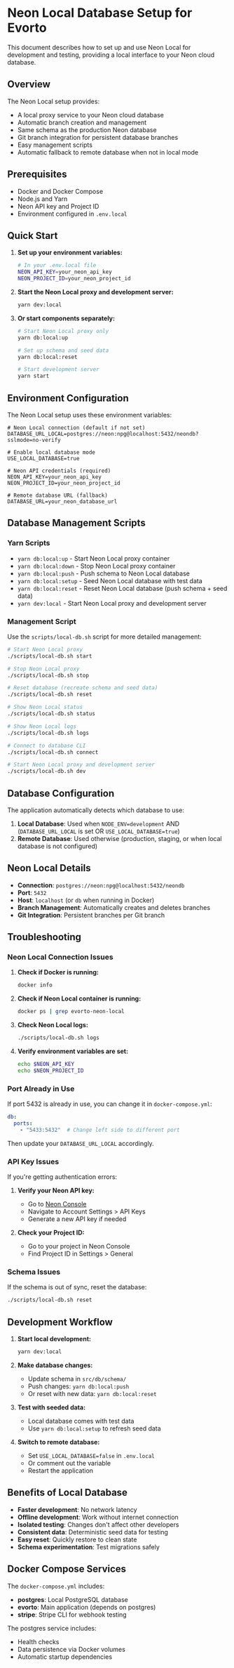 # Neon Local Database Setup for Evorto

This document describes how to set up and use Neon Local for development and testing, providing a local interface to your Neon cloud database.

## Overview

The Neon Local setup provides:
- A local proxy service to your Neon cloud database
- Automatic branch creation and management
- Same schema as the production Neon database
- Git branch integration for persistent database branches
- Easy management scripts
- Automatic fallback to remote database when not in local mode

## Prerequisites

- Docker and Docker Compose
- Node.js and Yarn
- Neon API key and Project ID
- Environment configured in `.env.local`

## Quick Start

1. **Set up your environment variables:**
   ```bash
   # In your .env.local file
   NEON_API_KEY=your_neon_api_key
   NEON_PROJECT_ID=your_neon_project_id
   ```

2. **Start the Neon Local proxy and development server:**
   ```bash
   yarn dev:local
   ```

3. **Or start components separately:**
   ```bash
   # Start Neon Local proxy only
   yarn db:local:up
   
   # Set up schema and seed data
   yarn db:local:reset
   
   # Start development server
   yarn start
   ```

## Environment Configuration

The Neon Local setup uses these environment variables:

```env
# Neon Local connection (default if not set)
DATABASE_URL_LOCAL=postgres://neon:npg@localhost:5432/neondb?sslmode=no-verify

# Enable local database mode
USE_LOCAL_DATABASE=true

# Neon API credentials (required)
NEON_API_KEY=your_neon_api_key
NEON_PROJECT_ID=your_neon_project_id

# Remote database URL (fallback)
DATABASE_URL=your_neon_database_url
```

## Database Management Scripts

### Yarn Scripts

- `yarn db:local:up` - Start Neon Local proxy container
- `yarn db:local:down` - Stop Neon Local proxy container
- `yarn db:local:push` - Push schema to Neon Local database
- `yarn db:local:setup` - Seed Neon Local database with test data
- `yarn db:local:reset` - Reset Neon Local database (push schema + seed data)
- `yarn dev:local` - Start Neon Local proxy and development server

### Management Script

Use the `scripts/local-db.sh` script for more detailed management:

```bash
# Start Neon Local proxy
./scripts/local-db.sh start

# Stop Neon Local proxy
./scripts/local-db.sh stop

# Reset database (recreate schema and seed data)
./scripts/local-db.sh reset

# Show Neon Local status
./scripts/local-db.sh status

# Show Neon Local logs
./scripts/local-db.sh logs

# Connect to database CLI
./scripts/local-db.sh connect

# Start Neon Local proxy and development server
./scripts/local-db.sh dev
```

## Database Configuration

The application automatically detects which database to use:

1. **Local Database**: Used when `NODE_ENV=development` AND (`DATABASE_URL_LOCAL` is set OR `USE_LOCAL_DATABASE=true`)
2. **Remote Database**: Used otherwise (production, staging, or when local database is not configured)

## Neon Local Details

- **Connection**: `postgres://neon:npg@localhost:5432/neondb`
- **Port**: `5432`
- **Host**: `localhost` (or `db` when running in Docker)
- **Branch Management**: Automatically creates and deletes branches
- **Git Integration**: Persistent branches per Git branch

## Troubleshooting

### Neon Local Connection Issues

1. **Check if Docker is running:**
   ```bash
   docker info
   ```

2. **Check if Neon Local container is running:**
   ```bash
   docker ps | grep evorto-neon-local
   ```

3. **Check Neon Local logs:**
   ```bash
   ./scripts/local-db.sh logs
   ```

4. **Verify environment variables are set:**
   ```bash
   echo $NEON_API_KEY
   echo $NEON_PROJECT_ID
   ```

### Port Already in Use

If port 5432 is already in use, you can change it in `docker-compose.yml`:

```yaml
db:
  ports:
    - "5433:5432"  # Change left side to different port
```

Then update your `DATABASE_URL_LOCAL` accordingly.

### API Key Issues

If you're getting authentication errors:

1. **Verify your Neon API key:**
   - Go to [Neon Console](https://console.neon.tech/)
   - Navigate to Account Settings > API Keys
   - Generate a new API key if needed

2. **Check your Project ID:**
   - Go to your project in Neon Console
   - Find Project ID in Settings > General

### Schema Issues

If the schema is out of sync, reset the database:

```bash
./scripts/local-db.sh reset
```

## Development Workflow

1. **Start local development:**
   ```bash
   yarn dev:local
   ```

2. **Make database changes:**
   - Update schema in `src/db/schema/`
   - Push changes: `yarn db:local:push`
   - Or reset with new data: `yarn db:local:reset`

3. **Test with seeded data:**
   - Local database comes with test data
   - Use `yarn db:local:setup` to refresh seed data

4. **Switch to remote database:**
   - Set `USE_LOCAL_DATABASE=false` in `.env.local`
   - Or comment out the variable
   - Restart the application

## Benefits of Local Database

- **Faster development**: No network latency
- **Offline development**: Work without internet connection
- **Isolated testing**: Changes don't affect other developers
- **Consistent data**: Deterministic seed data for testing
- **Easy reset**: Quickly restore to clean state
- **Schema experimentation**: Test migrations safely

## Docker Compose Services

The `docker-compose.yml` includes:

- **postgres**: Local PostgreSQL database
- **evorto**: Main application (depends on postgres)
- **stripe**: Stripe CLI for webhook testing

The postgres service includes:
- Health checks
- Data persistence via Docker volumes
- Automatic startup dependencies